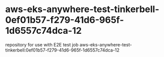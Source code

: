 # aws-eks-anywhere-test-tinkerbell-0ef01b57-f279-41d6-965f-1d6557c74dca-12
repository for use with E2E test job aws-eks-anywhere-test-tinkerbell:0ef01b57-f279-41d6-965f-1d6557c74dca-12
